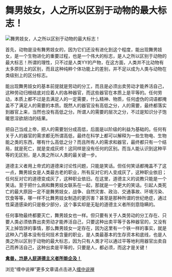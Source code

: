 舞男妓女，人之所以区别于动物的最大标志！
====





![舞男妓女，人之所以区别于动物的最大标志！](http://simg.sinajs.cn/blog7style/images/common/sg_trans.gif)




首先，动物是没有舞男妓女的，因为它们还没有进化到这个程度，能出现舞男妓女，是一个生物进化的重要过程，也是一个伟大的标志，是人之所以区别于动物的最大标志！所谓的理性，只不过是人类YY的产物，在这方面，人类并不比动物有太多原则上的区别，而且这种纯粹个体功能上的差别，并不足以成为人类与动物在类级别上的区分标志。

能出现舞男妓女的基本前提就是劳动的分工，而且是必须出卖劳动才能养活自己，这种劳动归根结底对应着人的各种器官，而这些器官在本质上是平等的。任何劳动，本质上都不过是去满足人的一定需要，什么精神、物质，任何虚伪的词语都掩盖不了满足人的需要的本质。既然人的器官没有高低之分，人的需要，最终都落实到器官上来，当然也没有高低之分。所谓人的需要的层次之分，不过是知识分子饱暖思淫欲胡诌的结果。

把自己当成上帝，把人的需要划分成高低，后面是以阶级的利益为基础的。任何有关于人的器官的需求都无所谓高低，最终在科学上都可以解释为一些生物电、生物能之类的东西，哪有什么高低之分？而且所有人的需求和器官，最终都只有一个结局，就是死亡，就是变成灰烬！这同样是没有任何的区别。而当人能认识到这种平等的无区别，是人类之所以人类的最关键一步。

道德主义者用上帝式的道德来讨论性问题，只能是笑话。但任何笑话都掩盖不了这一点，舞男妓女是人类最古老的职业，所有反对它的人变成灰了，这种职业依旧；任何反对它的道德变成灰了，这种职业依旧。在这里，道德主义的说教只能是一个笑话。至于把什么病和舞男妓女联系在一起，那就是一个更大的笑话。引起人类死亡的最大原因一定不是舞男妓女，战争、自然灾害、政治、交通事故、环境污染、饮食等等，哪一样不比舞男妓女制造的更厉害？甚至是那种所谓的世纪绝症，通过性渠道感染的只是极少部分，这个事实却是无耻的道德主义者所刻意隐瞒的。

任何事物最终都要灭亡，舞男妓女也一样。但只要有关于人类劳动的分工存在、只要人类必须依靠出卖劳动才能养活自己，只要这种出卖平等于各种器官的，又没有天上掉馅饼的事情，那么舞男妓女一定存在，因为这里有一个铁一样的事实，就是这种入门基本没有任何技术含量的职业，是人类最基本的生存资本和底线，也是人类之所以区别于动物的最大标志，因为只有人类才可以通过平等地利用器官出卖自己而养活自己，这种出卖是平等的，只要是人，都必须，而这才是关键！

[**禽兽，岂是人屁道德主义者所能企及！**](http://blog.sina.com.cn/u/486e105c010005xt)

浏览“缠中说禅”更多文章请点击进入[缠中说禅](http://blog.sina.com.cn/m/chzhshch)

